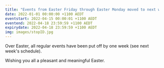```yaml
---
title: "Events from Easter Friday through Easter Monday moved to next week due to public holidays"
date: 2022-01-01 00:00:00 +1100 AEDT
eventstart: 2022-04-15 00:00:01 +1100 AEDT
eventend: 2022-04-18 23:59:59 +1100 AEDT
expirydate: 2022-04-18 23:59:59 +1100 AEDT
img: images/stopID.jpg
---
```


Over Easter, all regular events have been put off by one week (see next week's schedule).

Wishing you all a pleasant and meaningful Easter.
